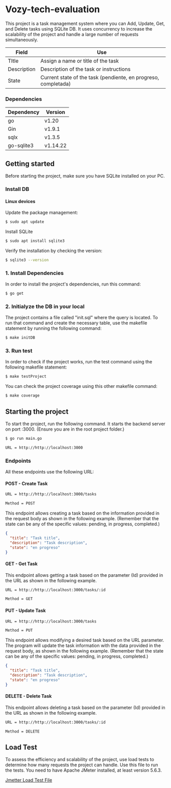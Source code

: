 # Vozy-tech-evaluation

This project is a task management system where you can Add, Update, Get, and Delete tasks using SQLite DB. It uses concurrency to increase the scalability of the project and handle a large number of requests simultaneously.

| Field       | Use                                                            |
| ----------- | -------------------------------------------------------------- |
| TItle       | Assign a name or title of the task                             |
| Description | Description of the task or instructions                        |
| State       | Current state of the task (pendiente, en progreso, completada) |

### Dependencies

| Dependency | Version  |
| ---------- | -------- |
| go         | v1.20    |
| Gin        | v1.9.1   |
| sqlx       | v1.3.5   |
| go-sqlite3 | v1.14.22 |

## Getting started

Before starting the project, make sure you have SQLite installed on your PC.

### Install DB

#### Linux devices

Update the package management:

```bash
$ sudo apt update
```

Install SQLite

```bash
$ sudo apt install sqlite3
```

Verify the installation by checking the version:

```bash
$ sqlite3 --version
```

### 1. Install Dependencies

In order to install the project's dependencies, run this command:

```bash
$ go get
```

### 2. Initialyze the DB in your local

The project contains a file called "init.sql" where the query is located. To run that command and create the necessary table, use the makefile statement by running the following command:

```bash
$ make initDB
```

### 3. Run test

In order to check if the project works, run the test command using the following makefile statement:

```bash
$ make testProject
```

You can check the project coverage using this other makefile command:

```bash
$ make coverage
```

## Starting the project

To start the project, run the following command. It starts the backend server on port :3000. (Ensure you are in the root project folder.)

```bash
$ go run main.go
```

```bash
URL = http://http://localhost:3000
```

### Endpoints

All these endpoints use the following URL:

#### POST - Create Task

```bash
URL = http://http://localhost:3000/tasks
```

```bash
Method = POST
```

This endpoint allows creating a task based on the information provided in the request body as shown in the following example. (Remember that the state can be any of the specific values: pending, in progress, completed.)

```json
{
  "title": "Task title",
  "description": "Task description",
  "state": "en progreso"
}
```

#### GET - Get Task

This endpoint allows getting a task based on the parameter (Id) provided in the URL as shown in the following example.

```bash
URL = http://http://localhost:3000/tasks/:id
```

```bash
Method = GET
```

#### PUT - Update Task

```bash
URL = http://http://localhost:3000/tasks
```

```bash
Method = PUT
```

This endpoint allows modifying a desired task based on the URL parameter. The program will update the task information with the data provided in the request body, as shown in the following example. (Remember that the state can be any of the specific values: pending, in progress, completed.)

```json
{
  "title": "Task title",
  "description": "Task description",
  "state": "en progreso"
}
```

#### DELETE - Delete Task

This endpoint allows deleting a task based on the parameter (Id) provided in the URL as shown in the following example.

```bash
URL = http://http://localhost:3000/tasks/:id
```

```bash
Method = DELETE
```

## Load Test

To assess the efficiency and scalability of the project, use load tests to determine how many requests the project can handle. Use this file to run the tests. You need to have Apache JMeter installed, at least version 5.6.3.

[Jmetter Load Test File](https://drive.google.com/file/d/10ub7CJDsAAWxoenb9NSzq99BAEW7tpZ6/view?usp=sharing)
